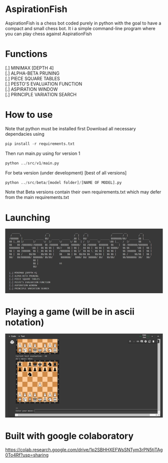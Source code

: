 # AspirationFish
AspirationFish is a chess bot coded purely in python with the goal to have a compact and small chess bot.
It i a simple command-line program where you can play chess against AspirationFish

# Functions
[.] MINIMAX [DEPTH 4] <br />
[.] ALPHA-BETA PRUNING <br />
[.] PIECE SQUARE TABLES <br />
[.] PESTO'S EVALUATION FUNCTION <br />
[.] ASPIRATION WINDOW <br />
[.] PRINCIPLE VARIATION SEARCH <br />

# How to use
Note that python must be installed first
Download all necessary dependacies using
```python
pip install -r requirements.txt
```
Then run main.py using for version 1
```python
python ../src/v1/main.py
```
For beta version (under development) [best of all versions]
```python
python ../src/beta/[model folder]/[NAME OF MODEL].py
```
Note that Beta versions contain their own requirements.txt which may defer from the main requirements.txt

# Launching
![launch](/img/aspirationfishv2.PNG)
# Playing a game (will be in ascii notation)
![play](/img/playagame.PNG)

# Built with google colaboratory
https://colab.research.google.com/drive/1p2SBHHXEFWsSNTym3rPN5tjTAg0To4Rf?usp=sharing
